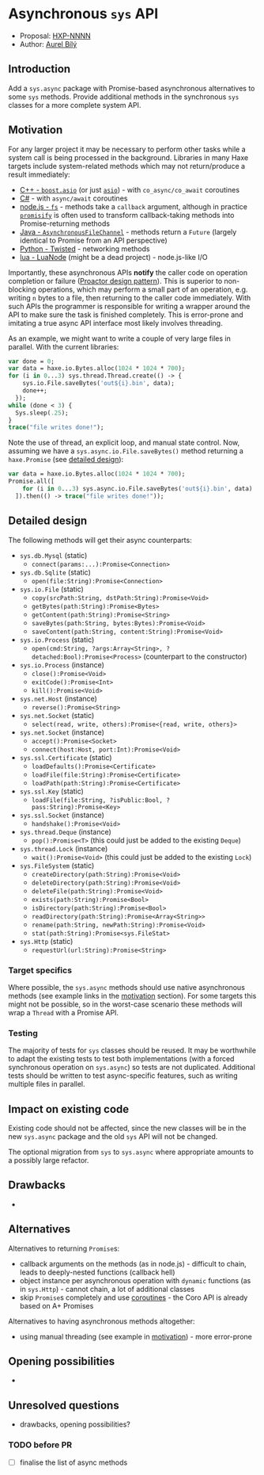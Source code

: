 # Asynchronous `sys` API

* Proposal: [HXP-NNNN](NNNN-filename.md)
* Author: [Aurel Bílý](https://github.com/Aurel300)

## Introduction

Add a `sys.async` package with Promise-based asynchronous alternatives to some `sys` methods. Provide additional methods in the synchronous `sys` classes for a more complete system API.

## Motivation

For any larger project it may be necessary to perform other tasks while a system call is being processed in the background. Libraries in many Haxe targets include system-related methods which may not return/produce a result immediately:

 - [C++ - `boost.asio`](http://think-async.com/Asio/boost_asio_1_12_2/doc/html/boost_asio.html) (or just [`asio`](http://think-async.com/Asio/)) - with `co_async/co_await` coroutines
 - [C#](https://docs.microsoft.com/en-us/dotnet/standard/io/asynchronous-file-i-o) - with `async/await` coroutines
 - [node.js - `fs`](https://nodejs.org/api/fs.html) - methods take a `callback` argument, although in practice [`promisify`](https://nodejs.org/api/util.html#util_util_promisify_original) is often used to transform callback-taking methods into Promise-returning methods
 - [Java - `AsynchronousFileChannel`](https://docs.oracle.com/javase/7/docs/api/java/nio/channels/AsynchronousFileChannel.html) - methods return a `Future` (largely identical to Promise from an API perspective)
 - [Python - Twisted](https://twistedmatrix.com/trac/) - networking methods
 - [lua - LuaNode](https://github.com/ignacio/luanode) (might be a dead project) - node.js-like I/O

Importantly, these asynchronous APIs **notify** the caller code on operation completion or failure ([Proactor design pattern](https://en.wikipedia.org/wiki/Proactor_pattern)). This is superior to non-blocking operations, which may perform a small part of an operation, e.g. writing `n` bytes to a file, then returning to the caller code immediately. With such APIs the programmer is responsible for writing a wrapper around the API to make sure the task is finished completely. This is error-prone and imitating a true async API interface most likely involves threading.

As an example, we might want to write a couple of very large files in parallel. With the current libraries:

```haxe
var done = 0;
var data = haxe.io.Bytes.alloc(1024 * 1024 * 700);
for (i in 0...3) sys.thread.Thread.create(() -> {
    sys.io.File.saveBytes('out${i}.bin', data);
    done++;
  });
while (done < 3) {
  Sys.sleep(.25);
}
trace("file writes done!");
```

Note the use of thread, an explicit loop, and manual state control. Now, assuming we have a `sys.async.io.File.saveBytes()` method returning a `haxe.Promise` (see [detailed design](#detailed-design)):

```haxe
var data = haxe.io.Bytes.alloc(1024 * 1024 * 700);
Promise.all([
    for (i in 0...3) sys.async.io.File.saveBytes('out${i}.bin', data)
  ]).then(() -> trace("file writes done!"));
```

## Detailed design

The following methods will get their async counterparts:

 - `sys.db.Mysql` (static)
   - `connect(params:...):Promise<Connection>`
 - `sys.db.Sqlite` (static)
   - `open(file:String):Promise<Connection>`
 - `sys.io.File` (static)
   - `copy(srcPath:String, dstPath:String):Promise<Void>`
   - `getBytes(path:String):Promise<Bytes>`
   - `getContent(path:String):Promise<String>`
   - `saveBytes(path:String, bytes:Bytes):Promise<Void>`
   - `saveContent(path:String, content:String):Promise<Void>`
 - `sys.io.Process` (static)
   - `open(cmd:String, ?args:Array<String>, ?detached:Bool):Promise<Process>` (counterpart to the constructor)
 - `sys.io.Process` (instance)
   - `close():Promise<Void>`
   - `exitCode():Promise<Int>`
   - `kill():Promise<Void>`
 - `sys.net.Host` (instance)
   - `reverse():Promise<String>`
 - `sys.net.Socket` (static)
   - `select(read, write, others):Promise<{read, write, others}>`
 - `sys.net.Socket` (instance)
   - `accept():Promise<Socket>`
   - `connect(host:Host, port:Int):Promise<Void>`
 - `sys.ssl.Certificate` (static)
   - `loadDefaults():Promise<Certificate>`
   - `loadFile(file:String):Promise<Certificate>`
   - `loadPath(path:String):Promise<Certificate>`
 - `sys.ssl.Key` (static)
   - `loadFile(file:String, ?isPublic:Bool, ?pass:String):Promise<Key>`
 - `sys.ssl.Socket` (instance)
   - `handshake():Promise<Void>`
 - `sys.thread.Deque` (instance)
   - `pop():Promise<T>` (this could just be added to the existing `Deque`)
 - `sys.thread.Lock` (instance)
   - `wait():Promise<Void>` (this could just be added to the existing `Lock`)
 - `sys.FileSystem` (static)
   - `createDirectory(path:String):Promise<Void>`
   - `deleteDirectory(path:String):Promise<Void>`
   - `deleteFile(path:String):Promise<Void>`
   - `exists(path:String):Promise<Bool>`
   - `isDirectory(path:String):Promise<Bool>`
   - `readDirectory(path:String):Promise<Array<String>>`
   - `rename(path:String, newPath:String):Promise<Void>`
   - `stat(path:String):Promise<sys.FileStat>`
 - `sys.Http` (static)
   - `requestUrl(url:String):Promise<String>`

### Target specifics

Where possible, the `sys.async` methods should use native asynchronous methods (see example links in the [motivation](#motivation) section). For some targets this might not be possible, so in the worst-case scenario these methods will wrap a `Thread` with a Promise API.

### Testing

The majority of tests for `sys` classes should be reused. It may be worthwhile to adapt the existing tests to test both implementations (with a forced synchronous operation on `sys.async`) so tests are not duplicated. Additional tests should be written to test async-specific features, such as writing multiple files in parallel.

## Impact on existing code

Existing code should not be affected, since the new classes will be in the new `sys.async` package and the old `sys` API will not be changed.

The optional migration from `sys` to `sys.async` where appropriate amounts to a possibly large refactor.

## Drawbacks

-

## Alternatives

Alternatives to returning `Promise`s:

 - callback arguments on the methods (as in node.js) - difficult to chain, leads to deeply-nested functions (callback hell)
 - object instance per asynchronous operation with `dynamic` functions (as in `sys.Http`) - cannot chain, a lot of additional classes
 - skip `Promise`s completely and use [coroutines](https://github.com/RealyUniqueName/Coro) - the Coro API is already based on A+ Promises

Alternatives to having asynchronous methods altogether:

 - using manual threading (see example in [motivation](#motivation)) - more error-prone

## Opening possibilities

-

## Unresolved questions

 - drawbacks, opening possibilities?

### TODO before PR

 - [ ] finalise the list of async methods
